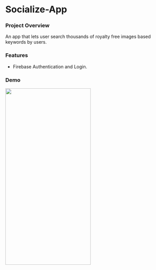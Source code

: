 # Socialize-App

### Project Overview
An app that lets user search thousands of royalty free images based keywords by users.

### Features
- Firebase Authentication and Login.

### Demo

<img src="https://user-images.githubusercontent.com/86222915/197356664-c7091200-3d77-485e-a277-bb17188ab157.mp4" height="550" width="265">

